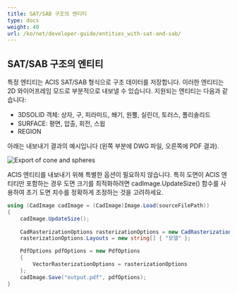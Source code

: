 ```yaml
---
title: SAT/SAB 구조의 엔티티
type: docs
weight: 40
url: /ko/net/developer-guide/entities_with-sat-and-sab/
---
```


## **SAT/SAB 구조의 엔티티**

특정 엔티티는 ACIS SAT/SAB 형식으로 구조 데이터를 저장합니다. 이러한 엔티티는 2D 와이어프레임 모드로 부분적으로 내보낼 수 있습니다. 지원되는 엔티티는 다음과 같습니다:

* 3DSOLID 객체: 상자, 구, 피라미드, 쐐기, 원뿔, 실린더, 토러스, 폴리솔리드
* SURFACE: 평면, 압출, 회전, 스윕
* REGION

아래는 내보내기 결과의 예시입니다 (왼쪽 부분에 DWG 파일, 오른쪽에 PDF 결과).

![Export of cone and spheres](/_assets/guide/coneAndSpheres.png)

ACIS 엔티티를 내보내기 위해 특별한 옵션이 필요하지 않습니다. 특히 도면이 ACIS 엔티티만 포함하는 경우 도면 크기를 최적화하려면 cadImage.UpdateSize() 함수를 사용하여 초기 도면 치수를 정확하게 조정하는 것을 고려하세요.

```csharp
using (CadImage cadImage = (CadImage)Image.Load(sourceFilePath))
{
	cadImage.UpdateSize();
	
	CadRasterizationOptions rasterizationOptions = new CadRasterizationOptions();
	rasterizationOptions.Layouts = new string[] { "모델" };

	PdfOptions pdfOptions = new PdfOptions
	{
		VectorRasterizationOptions = rasterizationOptions
	};
	cadImage.Save("output.pdf", pdfOptions);
}
```

